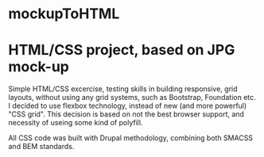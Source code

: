 # mockupToHTML
HTML/CSS project, based on JPG mock-up
=======================================



Simple HTML/CSS excercise, testing skills in building responsive, grid layouts, without using any grid systems, such as Bootstrap, Foundation etc. I decided to use flexbox technology, instead of new (and more powerful) "CSS grid". This decision is based on not the best browser support, and necessity of useing some kind of polyfill. 

All CSS code was built with Drupal methodology, combining both SMACSS and BEM standards. 
